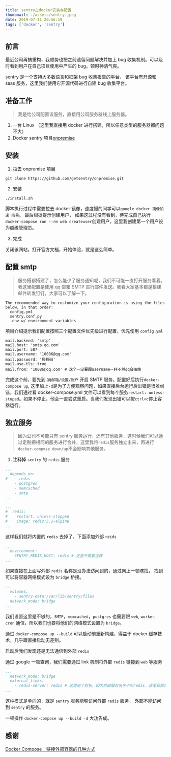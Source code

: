 ```yaml
---
title: sentry之docker安装与配置
thumbnail: ./assets/sentry.jpeg
date: 2019-07-11 20:56:19
tags: ['docker', 'sentry']
---
```


## 前言

最近公司再搞重构，我顺势也把之前遗留问题解决并加上 bug 收集机制。可以及时看到用户在自己项目使用中产生的 bug，顿时神清气爽。

sentry 是一个支持大多数语言和框架 bug 收集报告的平台， 该平台有开源和 saas 服务，这里我们使用它开源代码进行自建 bug 收集平台。

## 准备工作

> 我是给公司配置该服务，直接用公司服务器线上服务器。

1. 一台 Linux （这里我直接用 docker 进行搭建，所以任意类型的服务器都问题不大）
2. Docker sentry 项目[onpremise](https://github.com/getsentry/onpremise)

## 安装

1. 拉去 onpremise 项目

```
git clone https://github.com/getsentry/onpremise.git
```

2. 安装

```
./install.sh
```

脚本执行过程中需要拉去 docker 镜像，速度慢的同学可以`google docker 镜像加速 网易`。 最后根据提示创建用户， 如果这过程没有看到，待完成自己执行`docker-compose run --rm web createuser`创建用户，这里我创建第一个用户设为超级管理员。

3. 完成

关闭该网站，打开官方文档，开始体验，就是这么简单。

## 配置 smtp

> 服务搭都搭建了，怎么能少了服务通知呢，我们不可能一直打开服务看着。我这里配置是使用 qq 邮箱 SMTP 进行邮件发送。我看大家基本都是搭建邮件转发钉钉，大家可以了解一下。

```
The recommended way to customize your configuration is using the files below, in that order:
  config.yml
  sentry.conf.py
  .env w/ environment variables
```

项目介绍提示我们配置按照三个配置文件优先级进行配置，优先使用 `config.yml`

```
mail.backend: 'smtp'
mail.host: 'smtp.qq.com'
mail.port: 587
mail.username: '10086@qq.com'
mail.password: '授权码'
mail.use-tls: true
mail.from: '10086@qq.com' # 这个一定要跟username一样不然qq会拒绝
```

完成这个前，要先到 `QQ邮箱/设置/账户` 开启 SMTP 服务。配置好后执行`docker-compose up`, 这里加上`-d`是为了方便观察问题，如果直接后台运行后出错是很难纠错，我们通过看 docker-compose.yml 文件可以看到每个服务`restart: unless-stoped`。如果不停止，他会一直尝试重启。当我们发现出错可以按`ctrl+c`停止容器运行。

## 独立服务

> 因为公司不可能只有 sentry 服务运行，还有其他服务，这时候我们可以通过定制把相同的服务进行合并，这里我将`redis`服务独立出来，再进行`docker-compose down/up`不会影响其他服务。

1. 注释掉 `sentry` 的 `redis` 服务

```docker-compose.yml
...
  depends_on:
#   - redis
    - postgres
    - memcached
    - smtp
...

...
#  redis:
#    restart: unless-stopped
#    image: redis:3.2-alpine
...
```

这样我们就将内置的 `redis` 去掉了，下面添加外部 `reids`

```docker-compose.yml
...
  environment:
    SENTRY_REDIS_HOST: redis # 这里不需要注释
...
```

如果直接在上面写外部 `redis` 名称是没办法访问到的，通过网上一顿瞎找， 找到可以将容器网络模式设为 `bridge` 桥接。

```docker-compose.yml
...
  volumes:
    - sentry-data:/var/lib/sentry/files
  network_mode: bridge
...
```

我们设置这里是不够的，`SMTP`，`memcached`，`postgres` 也需要跟 `web`, `worker`, `cron` 通信，所以我们也要将他们的网络模式设置为 `bridge`。

通过 `docker-compose up --build` 可以启动前重新构建，得益于 docker 缓存技术，几乎跟直接启动无差别。

启动后我们发现还是无法通信到外部 `redis`

通过 google 一顿查询，我们需要通过 link 机制将外部 `redis` 链接到 `web` 等服务

```docker-compose.yml
...
  network_mode: bridge
  external_links:
    - redis-server: redis # 这里用了别名，因为外部服务名字不叫redis，这里我就将它设置别名方便。
...
```

这种模式是单向的，就是 `sentry` 服务能够访问外部 `redis` 服务， 外部不能访问到 `sentry` 的服务。

一顿操作 `docker-compose up --build -d` 大功告成。

## 感谢

[Docker Compose：链接外部容器的几种方式](https://notes.doublemine.me/2017-06-12-Docker-Compose-%E9%93%BE%E6%8E%A5%E5%A4%96%E9%83%A8%E5%AE%B9%E5%99%A8%E7%9A%84%E5%87%A0%E7%A7%8D%E6%96%B9%E5%BC%8F.html)
